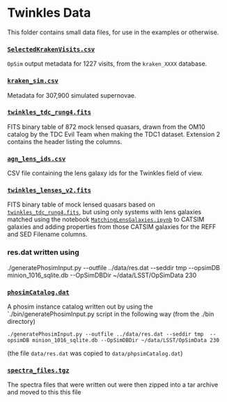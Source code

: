 # Twinkles Data

This folder contains small data files, for use in the examples or
otherwise.

### [`SelectedKrakenVisits.csv`](SelectedKrakenVisits.csv)

`OpSim` output metadata for 1227 visits, from the `kraken_XXXX` database.

### [`kraken_sim.csv`](kraken_sim.csv)

Metadata for 307,900 simulated supernovae.

### [`twinkles_tdc_rung4.fits`](twinkles_tdc_rung4.fits)

FITS binary table of 872 mock lensed quasars, drawn from the OM10 catalog by the TDC Evil Team when making the TDC1 dataset. Extension 2 contains the header listing the columns.

### [`agn_lens_ids.csv`](agn_lens_ids.csv)

CSV file containing the lens galaxy ids for the Twinkles field of view.

### [`twinkles_lenses_v2.fits`](twinkles_lenses_v2.fits)

FITS binary table of mock lensed quasars based on [`twinkles_tdc_rung4.fits`](twinkles_tdc_rung4.fits), but using only systems with lens galaxies matched using the notebook [`MatchingLensGalaxies.ipynb`](../examples/notebooks/MatchingLensGalaxies.ipynb) to CATSIM galaxies and adding properties from those CATSIM galaxies for the REFF and SED Filename columns.

### res.dat  written using
./generatePhosimInput.py --outfile ../data/res.dat --seddir tmp  --opsimDB minion_1016_sqlite.db --OpSimDBDir ~/data/LSST/OpSimData 230
### [`phosimCatalog.dat`](phosimCatalog.dat)

A phosim instance catalog written out by using the `./bin/generatePhosimInput.py script in the following way (from the ./bin directory)
```
./generatePhosimInput.py --outfile ../data/res.dat --seddir tmp  --opsimDB minion_1016_sqlite.db --OpSimDBDir ~/data/LSST/OpSimData 230
```
(the file `data/res.dat` was copied to `data/phpsimCatalog.dat`)

### [`spectra_files.tgz`](spectra_files.tgz)
The spectra files that were written out were then zipped into a tar archive and moved to this this file
